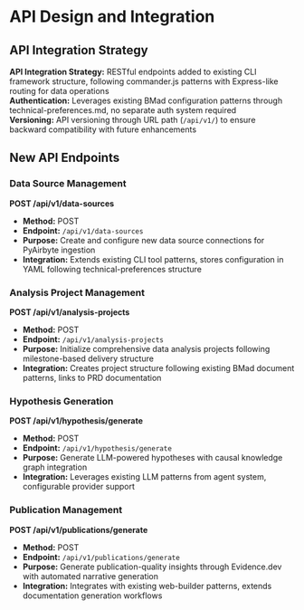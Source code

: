 # API Design and Integration

## API Integration Strategy
**API Integration Strategy:** RESTful endpoints added to existing CLI framework structure, following commander.js patterns with Express-like routing for data operations  
**Authentication:** Leverages existing BMad configuration patterns through technical-preferences.md, no separate auth system required  
**Versioning:** API versioning through URL path (`/api/v1/`) to ensure backward compatibility with future enhancements

## New API Endpoints

### Data Source Management

**POST /api/v1/data-sources**
- **Method:** POST
- **Endpoint:** `/api/v1/data-sources`
- **Purpose:** Create and configure new data source connections for PyAirbyte ingestion
- **Integration:** Extends existing CLI tool patterns, stores configuration in YAML following technical-preferences structure

### Analysis Project Management

**POST /api/v1/analysis-projects**
- **Method:** POST  
- **Endpoint:** `/api/v1/analysis-projects`
- **Purpose:** Initialize comprehensive data analysis projects following milestone-based delivery structure
- **Integration:** Creates project structure following existing BMad document patterns, links to PRD documentation

### Hypothesis Generation

**POST /api/v1/hypothesis/generate**
- **Method:** POST
- **Endpoint:** `/api/v1/hypothesis/generate`  
- **Purpose:** Generate LLM-powered hypotheses with causal knowledge graph integration
- **Integration:** Leverages existing LLM patterns from agent system, configurable provider support

### Publication Management

**POST /api/v1/publications/generate**
- **Method:** POST
- **Endpoint:** `/api/v1/publications/generate`
- **Purpose:** Generate publication-quality insights through Evidence.dev with automated narrative generation
- **Integration:** Integrates with existing web-builder patterns, extends documentation generation workflows
